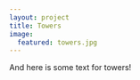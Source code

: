 ```yaml
---
layout: project
title: Towers
image:
  featured: towers.jpg
---
```



And here is some text for towers!